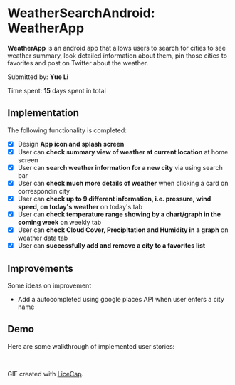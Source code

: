 # WeatherSearchAndroid: WeatherApp

**WeatherApp** is an android app that allows users to search for cities to see weather summary, look detailed information about them, pin those cities to favorites and post on
Twitter about the weather.

Submitted by: **Yue Li**

Time spent: **15** days spent in total

## Implementation

The following functionality is completed:

* [x] Design **App icon and splash screen**
* [x] User can **check summary view of weather at current location** at home screen
* [x] User can **search weather information for a new city** via using search bar
* [x] User can **check much more details of weather** when clicking a card on correspondin city
* [x] User can **check up to 9 different information, i.e. pressure, wind speed, on today's weather** on today's tab
* [x] User can **check temperature range showing by a chart/graph in the coming week** on weekly tab
* [x] User can **check Cloud Cover, Precipitation and Humidity in a graph** on weather data tab
* [x] User can **successfully add and remove a city to a favorites list**

## Improvements

Some ideas on improvement

* Add a autocompleted using google places API when user enters a city name

## Demo

Here are some walkthrough of implemented user stories:

<img src='https://github.com/YueLi1996/WeatherSearchAndroid/blob/main/splashscreen.gif' alt='' />
<img src='https://github.com/YueLi1996/WeatherSearchAndroid/blob/main/detials.gif' alt='' />
<img src='https://github.com/YueLi1996/WeatherSearchAndroid/blob/main/twitterinfo.gif' alt='' />
<img src='https://github.com/YueLi1996/WeatherSearchAndroid/blob/main/search.gif' alt='' />
<img src='https://github.com/YueLi1996/WeatherSearchAndroid/blob/main/addremovefav.gif' alt='' />



GIF created with [LiceCap](http://www.cockos.com/licecap/).
